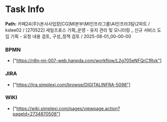 # Task Info

**Path:** 카페24(주)\본사사업장\[CG]MI본부\MI인프라그룹\AI인프라3팀\2파트 / kslee02 / [270522] 세일즈포스 기획_운영 - 유지 관리 및 모니터링 _ 신규 서비스 도입 기획 - 요청 내용 검토, 구성_정책 검토 / 2025-08-01_00-00-00

### BPMN
- ["https://n8n-mi-007-web.hanpda.com/workflow/L2g705eNFQrC1Rvk"]

### JIRA
- ["https://jira.simplexi.com/browse/DIGITALINFRA-5098"]

### WIKI
- ["https://wiki.simplexi.com/pages/viewpage.action?pageId=2734870508"]

